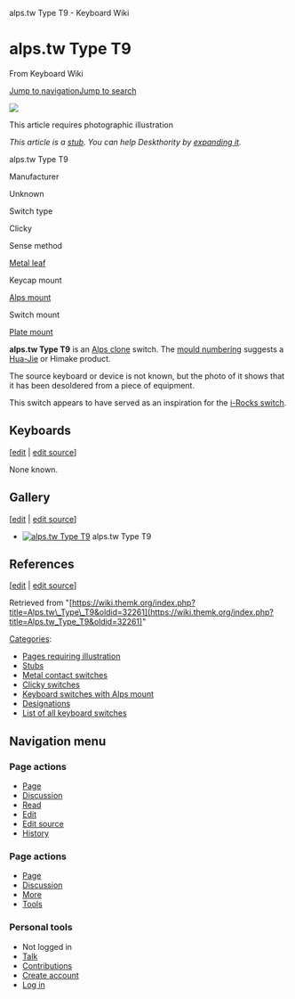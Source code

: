 alps.tw Type T9 - Keyboard Wiki

alps.tw Type T9
===============

From Keyboard Wiki 

[Jump to navigation](https://wiki.themk.org/index.php/Alps.tw_Type_T9#column-one)[Jump to search](https://wiki.themk.org/index.php/Alps.tw_Type_T9#searchInput)

![](https://wiki.themk.org/images/1/1a/Template_icon--Illustration.png)

This article requires photographic illustration

*This article is a [stub](https://wiki.themk.org/index.php/Deskthority:stub "Deskthority:stub"). You can help Deskthority by [expanding it](https://wiki.themk.org/index.php?title=Alps.tw_Type_T9&action=edit).*

alps.tw Type T9

Manufacturer

Unknown

Switch type

Clicky

Sense method

[Metal leaf](https://wiki.themk.org/index.php/Contact_mechanism#Metal_leaf "Contact mechanism")

Keycap mount

[Alps mount](https://wiki.themk.org/index.php/Alps_mount "Alps mount")

Switch mount

[Plate mount](https://wiki.themk.org/index.php/Plate_mount "Plate mount")

**alps.tw Type T9** is an [Alps clone](https://wiki.themk.org/index.php/Alps_clone "Alps clone") switch. The [mould numbering](https://wiki.themk.org/index.php/Mould_numbering "Mould numbering") suggests a [Hua-Jie](https://wiki.themk.org/index.php/Hua-Jie "Hua-Jie") or Himake product.

The source keyboard or device is not known, but the photo of it shows that it has been desoldered from a piece of equipment.

This switch appears to have served as an inspiration for the [i-Rocks switch](https://wiki.themk.org/index.php/I-Rocks_switch "I-Rocks switch").

Keyboards
---------

\[[edit](https://wiki.themk.org/index.php?title=Alps.tw_Type_T9&veaction=edit&section=1 "Edit section: Keyboards") | [edit source](https://wiki.themk.org/index.php?title=Alps.tw_Type_T9&action=edit&section=1 "Edit section's source code: Keyboards")\]

None known.

Gallery
-------

\[[edit](https://wiki.themk.org/index.php?title=Alps.tw_Type_T9&veaction=edit&section=2 "Edit section: Gallery") | [edit source](https://wiki.themk.org/index.php?title=Alps.tw_Type_T9&action=edit&section=2 "Edit section's source code: Gallery")\]

*   [![alps.tw Type T9](https://wiki.themk.org/images/thumb/6/6b/Alps.tw_Type_T9.jpg/360px-Alps.tw_Type_T9.jpg)](https://wiki.themk.org/index.php/File:Alps.tw_Type_T9.jpg "alps.tw Type T9") alps.tw Type T9 

References
----------

\[[edit](https://wiki.themk.org/index.php?title=Alps.tw_Type_T9&veaction=edit&section=3 "Edit section: References") | [edit source](https://wiki.themk.org/index.php?title=Alps.tw_Type_T9&action=edit&section=3 "Edit section's source code: References")\]

<references />

Retrieved from "[https://wiki.themk.org/index.php?title=Alps.tw\_Type\_T9&oldid=32261](https://wiki.themk.org/index.php?title=Alps.tw_Type_T9&oldid=32261)"

[Categories](https://wiki.themk.org/index.php/Special:Categories "Special:Categories"):

*   [Pages requiring illustration](https://wiki.themk.org/index.php/Category:Pages_requiring_illustration "Category:Pages requiring illustration")
*   [Stubs](https://wiki.themk.org/index.php/Category:Stubs "Category:Stubs")
*   [Metal contact switches](https://wiki.themk.org/index.php/Category:Metal_contact_switches "Category:Metal contact switches")
*   [Clicky switches](https://wiki.themk.org/index.php/Category:Clicky_switches "Category:Clicky switches")
*   [Keyboard switches with Alps mount](https://wiki.themk.org/index.php/Category:Keyboard_switches_with_Alps_mount "Category:Keyboard switches with Alps mount")
*   [Designations](https://wiki.themk.org/index.php/Category:Designations "Category:Designations")
*   [List of all keyboard switches](https://wiki.themk.org/index.php/Category:List_of_all_keyboard_switches "Category:List of all keyboard switches")

Navigation menu
---------------

### Page actions

*   [Page](https://wiki.themk.org/index.php/Alps.tw_Type_T9 "View the content page [c]")
*   [Discussion](https://wiki.themk.org/index.php?title=Talk:Alps.tw_Type_T9&action=edit&redlink=1 "Discussion about the content page (page does not exist) [t]")
*   [Read](https://wiki.themk.org/index.php/Alps.tw_Type_T9)
*   [Edit](https://wiki.themk.org/index.php?title=Alps.tw_Type_T9&veaction=edit "Edit this page [v]")
*   [Edit source](https://wiki.themk.org/index.php?title=Alps.tw_Type_T9&action=edit "Edit the source code of this page [e]")
*   [History](https://wiki.themk.org/index.php?title=Alps.tw_Type_T9&action=history "Past revisions of this page [h]")

### Page actions

*   [Page](https://wiki.themk.org/index.php/Alps.tw_Type_T9 "Page")
*   [Discussion](https://wiki.themk.org/index.php?title=Talk:Alps.tw_Type_T9&action=edit&redlink=1 " (page does not exist)")
*   [More](https://wiki.themk.org/index.php/Alps.tw_Type_T9#p-cactions)
*   [Tools](https://wiki.themk.org/index.php/Alps.tw_Type_T9#p-tb "Tools")

### Personal tools

*   Not logged in
*   [Talk](https://wiki.themk.org/index.php/Special:MyTalk "Discussion about edits from this IP address [n]")
*   [Contributions](https://wiki.themk.org/index.php/Special:MyContributions "A list of edits made from this IP address [y]")
*   [Create account](https://wiki.themk.org/index.php?title=Special:CreateAccount&returnto=Alps.tw+Type+T9 "You are encouraged to create an account and log in; however, it is not mandatory")
*   [Log in](https://wiki.themk.org/index.php?title=Special:UserLogin&returnto=Alps.tw+Type+T9 "You are encouraged to log in; however, it is not mandatory [o]")

[](https://wiki.themk.org/index.php/Main_Page) [](https://wiki.themk.org/index.php/Alps.tw_Type_T9#sidebar "Jump to navigation")[](https://wiki.themk.org/index.php/Alps.tw_Type_T9#p-personal "user tools")[](https://wiki.themk.org/index.php/Alps.tw_Type_T9#globalWrapper "back to top")